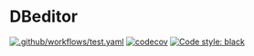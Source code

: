 # DBeditor

[![.github/workflows/test.yaml](https://github.com/BazaroZero/DBeditor/actions/workflows/test.yaml/badge.svg?branch=master)](https://github.com/BazaroZero/DBeditor/actions/workflows/test.yaml)
[![codecov](https://codecov.io/gh/BazaroZero/DBeditor/branch/master/graph/badge.svg?token=TYR87DHTP4)](https://codecov.io/gh/BazaroZero/DBeditor)
[![Code style: black](https://img.shields.io/badge/code%20style-black-000000.svg)](https://github.com/psf/black)

